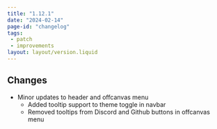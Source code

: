 ```yaml
---
title: "1.12.1"
date: "2024-02-14"
page-id: "changelog"
tags: 
 - patch
 - improvements
layout: layout/version.liquid
---
```

## Changes
- Minor updates to header and offcanvas menu
  - Added tooltip support to theme toggle in navbar
  - Removed tooltips from Discord and Github buttons in offcanvas menu